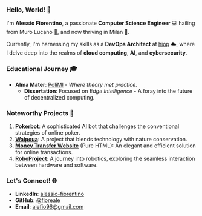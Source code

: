 ### Hello, World! 👋

I'm **Alessio Fiorentino**, a passionate **Computer Science Engineer** 💻 hailing from Muro Lucano 🧬, and now thriving in Milan 🌆.

Currently, I'm harnessing my skills as a **DevOps Architect** at [hiop](https://hiop.io) ☁️, where I delve deep into the realms of **cloud computing**, **AI**, and **cybersecurity**.

### Educational Journey 🎓

- **Alma Mater**: [PoliMI](https://polimi.it/) - *Where theory met practice.*
  - **Dissertation**: Focused on *Edge Intelligence* - A foray into the future of decentralized computing.

### Noteworthy Projects 🚀

1. **[Pokerbot](https://github.com/fioreale/pokerbot)**: A sophisticated AI bot that challenges the conventional strategies of online poker.
2. **[Waipoua](https://github.com/fioreale/Waipoua)**: A project that blends technology with nature conservation.
3. **[Money Transfer Website](https://github.com/fioreale/pureHTML_TIW2020_money_transfer_website)** (Pure HTML): An elegant and efficient solution for online transactions.
4. **[RoboProject](https://github.com/fioreale/RoboProject)**: A journey into robotics, exploring the seamless interaction between hardware and software.

### Let's Connect! 🌐

- **LinkedIn**: [alessio-fiorentino](https://www.linkedin.com/in/alessio-fiorentino/)
- **GitHub**: [@fioreale](https://github.com/fioreale)
- **Email**: [alefio96@gmail.com](mailto:alefio96@gmail.com)
